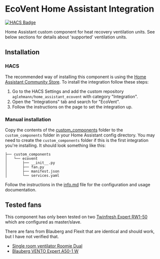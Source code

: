 # EcoVent Home Assistant Integration

[![HACS Badge](https://img.shields.io/badge/HACS-Custom-orange.svg)](https://github.com/aglehmann/home_assistant_ecovent)

Home Assistant custom component for heat recovery ventilation units.
See below sections for details about 'supported' ventilation units.

## Installation

### HACS

The recommended way of installing this component is using the [Home Assistant Community Store](https://hacs.xyz).
To install the integration follow these steps:

1. Go to the HACS Settings and add the custom repository `aglehmann/home_assistant_ecovent` with category "Integration".
2. Open the "Integrations" tab and search for "EcoVent".
3. Follow the instructions on the page to set the integration up.

### Manual installation

Copy the contents of the [custom_components](custom_components) folder to the `custom_components` folder in your Home Assistant config directory.
You may need to create the `custom_components` folder if this is the first integration you're installing.
It should look something like this:

```
├── custom_components
│   └── ecovent
│       ├── __init__.py
│       ├── fan.py
│       ├── manifest.json
│       └── services.yaml
```

Follow the instructions in the [info.md](info.md) file for the configuration and usage documentation.

## Tested fans

This component has only been tested on two [Twinfresh Expert RW1-50](http://vents-us.com/item/5262/VENTS_TwinFresh_Expert_RW1-50-2_Wi-Fi/) which are configured as master/slave.

There are fans from Blauberg and Flexit that are identical and should work, but I have not verified that.

- [Single room ventilator Roomie Dual](https://www.flexit.no/en/products/single_room_ventilator/single_room_ventilator_roomie_dual/single_room_ventilator_roomie_dual/)
- [Blauberg VENTO Expert A50-1 W](https://blaubergventilatoren.de/en/product/vento-expert-a50-1-w)
